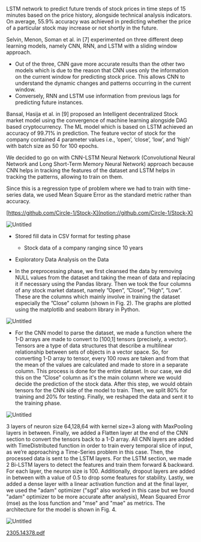 LSTM network to predict future trends of stock prices in time steps of 15 minutes based on the price history, alongside technical analysis indicators. On average, 55.9% accuracy was achieved in predicting whether the price of a particular stock may increase or not shortly in the future.

Selvin, Menon, Soman et al. in [7] experimented on three different deep learning models, namely CNN, RNN, and LSTM with a sliding window approach.

- Out of the three, CNN gave more accurate results than the other two models which is due to the reason that CNN uses only the information on the current window for predicting stock price. This allows CNN to understand the dynamic changes and patterns occurring in the current window.
- Conversely, RNN and LSTM use information from previous lags for predicting future instances.

Bansal, Hasija et al. in [9] proposed an Intelligent decentralized Stock market model using the convergence of machine learning alongside DAG based cryptocurrency. The ML model which is based on LSTM achieved an accuracy of 99.71% in prediction. The feature vector of stock for the company contained 4 parameter values i.e., ‘open’, ‘close’, ‘low’, and ‘high’ with batch size as 50 for 100 epochs.

We decided to go on with CNN-LSTM Neural Network (Convolutional Neural Network and Long Short-Term Memory Neural Network) approach because CNN helps in tracking the features of the dataset and LSTM helps in tracking the patterns, allowing to train on them.

Since this is a regression type of problem where we had to train with time-series data, we used Mean Square Error as the standard metric rather than accuracy.

[https://github.com/Circle-1/Stock-X](notion://github.com/Circle-1/Stock-X)

![Untitled](https://prod-files-secure.s3.us-west-2.amazonaws.com/c8da9359-ea64-4587-80e4-0f1bf2fc14b5/79c8c1fb-50e7-4495-9eb7-7a1226696c2d/Untitled.png)

- Stored fill data in CSV format for testing phase
  - Stock data of a company ranging since 10 years
- Exploratory Data Analysis on the Data

- In the preprocessing phase, we first cleansed the data by removing NULL values from the dataset and taking the mean of data and replacing it if necessary using the Pandas library. Then we took the four columns of any stock market dataset, namely ”Open”, ”Close”, ”High”, ”Low”. These are the columns which mainly involve in training the dataset especially the ”Close” column (shown in Fig. 2). The graphs are plotted using the matplotlib and seaborn library in Python.

![Untitled](https://prod-files-secure.s3.us-west-2.amazonaws.com/c8da9359-ea64-4587-80e4-0f1bf2fc14b5/99d77dbc-2957-4fc2-8b10-20295b3cd8d6/Untitled.png)

- For the CNN model to parse the dataset, we made a function where the 1-D arrays are made to convert to [100,1] tensors (precisely, a vector). Tensors are a type of data structures that describe a multilinear relationship between sets of objects in a vector space. So, for converting 1-D array to tensor, every 100 rows are taken and from that the mean of the values are calculated and made to store in a separate column. This process is done for the entire dataset. In our case, we did this on the ”Close” column as it's the main column where we would decide the prediction of the stock data. After this step, we would obtain tensors for the CNN side of the model to train. Then, we split 80% for training and 20% for testing. Finally, we reshaped the data and sent it to the training phase.

![Untitled](https://prod-files-secure.s3.us-west-2.amazonaws.com/c8da9359-ea64-4587-80e4-0f1bf2fc14b5/032e934f-561d-40b2-9807-e4534c83d5af/Untitled.png)

3 layers of neuron size 64,128,64 with kernel size=3 along with MaxPooling layers in between. Finally, we added a Flatten layer at the end of the CNN section to convert the tensors back to a 1-D array. All CNN layers are added with TimeDistributed function in order to train every temporal slice of input, as we’re approaching a Time-Series problem in this case. Then, the processed data is sent to the LSTM layers. For the LSTM section, we made 2 Bi-LSTM layers to detect the features and train them forward & backward. For each layer, the neuron size is 100. Additionally, dropout layers are added in between with a value of 0.5 to drop some features for stability. Lastly, we added a dense layer with a linear activation function and at the final layer, we used the "adam" optimizer ("sgd" also worked in this case but we found "adam" optimizer to be more accurate after analysis), Mean Squared Error (mse) as the loss function and "mse" and "mae" as metrics. The architecture for the model is shown in Fig. 4.

![Untitled](https://prod-files-secure.s3.us-west-2.amazonaws.com/c8da9359-ea64-4587-80e4-0f1bf2fc14b5/94483918-6b48-4acf-95cb-aff318055837/Untitled.png)

[2305.14378.pdf](https://prod-files-secure.s3.us-west-2.amazonaws.com/c8da9359-ea64-4587-80e4-0f1bf2fc14b5/4b4a8453-0f16-469e-bd7a-62f00650bea0/2305.14378.pdf)
